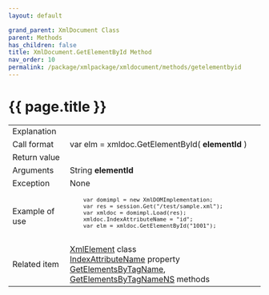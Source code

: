 ```yaml
---
layout: default

grand_parent: XmlDocument Class
parent: Methods
has_children: false
title: XmlDocument.GetElementById Method
nav_order: 10
permalink: /package/xmlpackage/xmldocument/methods/getelementbyid
---
```

# {{ page.title }}

<table>
  <tr>
    <td>Explanation</td>
    <td colspan="2"></td>
  </tr>
  <tr>
    <td>Call format</td>
    <td colspan="2">var elm = xmldoc.GetElementById( <b>elementId</b> )</td>
  </tr>
  <tr>
    <td>Return value</td>
    <td colspan="2"></td>
  </tr>  
  <tr>
    <td>Arguments</td>
    <td>String <b>elementId</b></td>
    <td></td>
  </tr>
  <tr>
    <td>Exception</td>
    <td colspan="2">None</td>
  </tr>
  <tr>
    <td>Example of use</td>
    <td colspan="2"><code><pre>
    var domimpl = new XmlDOMImplementation;
    var res = session.Get("/test/sample.xml");
    var xmldoc = domimpl.Load(res);
    xmldoc.IndexAttributeName = "id";
    var elm = xmldoc.GetElementById("1001");
    </pre></code></td>
  </tr>
  <tr>
    <td>Related item</td>
    <td colspan="2"><a href="/package/xmlpackage/xmlelement">XmlElement</a> class<br><a href="/package/xmlpackage/xmldocument/properties/IndexAttributeName">IndexAttributeName</a> property<br><a href="/package/xmlpackage/xmldocument/methods/GetElementsByTagName">GetElementsByTagName</a>, <a href="/package/xmlpackage/xmldocument/methods/GetElementsByTagNameNS">GetElementsByTagNameNS</a> methods</td>
  </tr>
</table>



